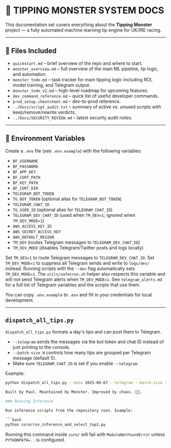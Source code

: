 # 🧠 TIPPING MONSTER SYSTEM DOCS

This documentation set covers everything about the **Tipping Monster** project — a fully automated machine learning tip engine for UK/IRE racing.

---

## 📄 Files Included

- `quickstart.md` – brief overview of the repo and where to start.
- `monster_overview.md` – full overview of the main ML pipeline, tip logic, and automation.
- `monster_todo.md` – task tracker for main tipping logic including ROI, model training, and Telegram output.
- `monster_todo_v2.md` – high-level roadmap for upcoming features.
- `dev_command_reference.md` – quick list of useful developer commands.
- `prod_setup_cheatsheet.md` – dev-to-prod reference.
 - `../Docs/script_audit.txt` – summary of active vs. unused scripts with keep/remove/rewrite verdicts.
 - `../Docs/SECURITY_REVIEW.md` – latest security audit notes.

---

## 🔑 Environment Variables

Create a `.env` file (see `.env.example`) with the following variables:

- `BF_USERNAME`
- `BF_PASSWORD`
- `BF_APP_KEY`
- `BF_CERT_PATH`
- `BF_KEY_PATH`
- `BF_CERT_DIR`
- `TELEGRAM_BOT_TOKEN`
- `TG_BOT_TOKEN` (optional alias for `TELEGRAM_BOT_TOKEN`)
- `TELEGRAM_CHAT_ID`
- `TG_USER_ID` (optional alias for `TELEGRAM_CHAT_ID`)
- `TELEGRAM_DEV_CHAT_ID` (used when `TM_DEV=1`; ignored when `TM_DEV_MODE=1`)
- `AWS_ACCESS_KEY_ID`
- `AWS_SECRET_ACCESS_KEY`
- `AWS_DEFAULT_REGION`
- `TM_DEV` (routes Telegram messages to `TELEGRAM_DEV_CHAT_ID`)
- `TM_DEV_MODE` (disables Telegram/Twitter posts and logs locally)

Set `TM_DEV=1` to route Telegram messages to `TELEGRAM_DEV_CHAT_ID`.
Set `TM_DEV_MODE=1` to suppress all Telegram sends and write to `logs/dev/` instead.
Running scripts with the `--dev` flag automatically sets `TM_DEV_MODE=1`.
The `utils/safecron.sh` helper also respects this variable and will not send
Telegram alerts when `TM_DEV_MODE=1`.
See `telegram_alerts.md` for a full list of Telegram variables and the scripts that use them.

You can copy `.env.example` to `.env` and fill in your credentials for local development.

---

## `dispatch_all_tips.py`

`dispatch_all_tips.py` formats a day's tips and can post them to Telegram.

- `--telegram` sends the messages via the bot token and chat ID instead of just printing to the console.
- `--batch-size N` controls how many tips are grouped per Telegram message (default 5).
- Make sure `TELEGRAM_CHAT_ID` is set if you enable `--telegram`.

Example:

```bash
python dispatch_all_tips.py --date 2025-06-07 --telegram --batch-size 10

Built by Paul. Maintained by Monster. Improved by chaos. 🧠🐎.

### Running Inference

Run inference scripts from the repository root. Example:

```bash
python core/run_inference_and_select_top1.py
```
Running this command inside `core/` will fail with `ModuleNotFoundError` unless `PYTHONPATH=..` is configured.

